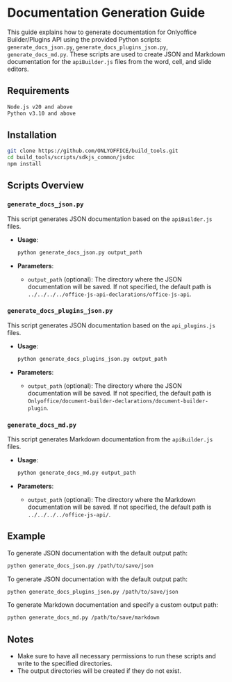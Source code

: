 
# Documentation Generation Guide

This guide explains how to generate documentation for Onlyoffice Builder/Plugins API using the provided Python scripts: `generate_docs_json.py`, `generate_docs_plugins_json.py`, `generate_docs_md.py`. These scripts are used to create JSON and Markdown documentation for the `apiBuilder.js` files from the word, cell, and slide editors.

## Requirements

```bash
Node.js v20 and above
Python v3.10 and above
```

## Installation

```bash
git clone https://github.com/ONLYOFFICE/build_tools.git
cd build_tools/scripts/sdkjs_common/jsdoc
npm install
```

## Scripts Overview

### `generate_docs_json.py`

This script generates JSON documentation based on the `apiBuilder.js` files.

- **Usage**:
  ```bash
  python generate_docs_json.py output_path
  ```

- **Parameters**:
  - `output_path` (optional): The directory where the JSON documentation will be saved. If not specified, the default path is `../../../../office-js-api-declarations/office-js-api`.

### `generate_docs_plugins_json.py`

This script generates JSON documentation based on the `api_plugins.js` files.

- **Usage**:
  ```bash
  python generate_docs_plugins_json.py output_path
  ```

- **Parameters**:
  - `output_path` (optional): The directory where the JSON documentation will be saved. If not specified, the default path is `Onlyoffice/document-builder-declarations/document-builder-plugin`.

### `generate_docs_md.py`

This script generates Markdown documentation from the `apiBuilder.js` files.

- **Usage**:
  ```bash
  python generate_docs_md.py output_path
  ```

- **Parameters**:
  - `output_path` (optional): The directory where the Markdown documentation will be saved. If not specified, the default path is `../../../../office-js-api/`.

## Example

To generate JSON documentation with the default output path:
```bash
python generate_docs_json.py /path/to/save/json
```

To generate JSON documentation with the default output path:
```bash
python generate_docs_plugins_json.py /path/to/save/json
```

To generate Markdown documentation and specify a custom output path:
```bash
python generate_docs_md.py /path/to/save/markdown
```

## Notes

- Make sure to have all necessary permissions to run these scripts and write to the specified directories.
- The output directories will be created if they do not exist.

